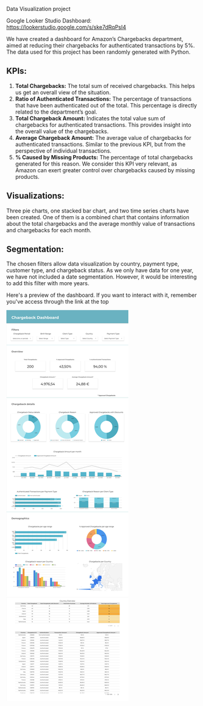 Data Visualization project

Google Looker Studio Dashboard: https://lookerstudio.google.com/s/ske7dRqPsI4

We have created a dashboard for Amazon’s Chargebacks department, aimed at reducing their chargebacks for authenticated transactions by 5%. The data used for this project has been randomly generated with Python.

## **KPIs:**

1.	**Total Chargebacks:** The total sum of received chargebacks. This helps us get an overall view of the situation.
2.	**Ratio of Authenticated Transactions:** The percentage of transactions that have been authenticated out of the total. This percentage is directly related to the department’s goal.
3. **Total Chargeback Amount:** Indicates the total value sum of chargebacks for authenticated transactions. This provides insight into the overall value of the chargebacks.
4.	**Average Chargeback Amount:** The average value of chargebacks for authenticated transactions. Similar to the previous KPI, but from the perspective of individual transactions.
5.	**% Caused by Missing Products:** The percentage of total chargebacks generated for this reason. We consider this KPI very relevant, as Amazon can exert greater control over chargebacks caused by missing products.

## **Visualizations:**

Three pie charts, one stacked bar chart, and two time series charts have been created. One of them is a combined chart that contains information about the total chargebacks and the average monthly value of transactions and chargebacks for each month.

## **Segmentation:**

The chosen filters allow data visualization by country, payment type, customer type, and chargeback status. As we only have data for one year, we have not included a date segmentation. However, it would be interesting to add this filter with more years.

Here's a preview of the dashboard. If you want to interact with it, remember you've access through the link at the top

![Dashboard](Captura_Dashboard.jpg)


